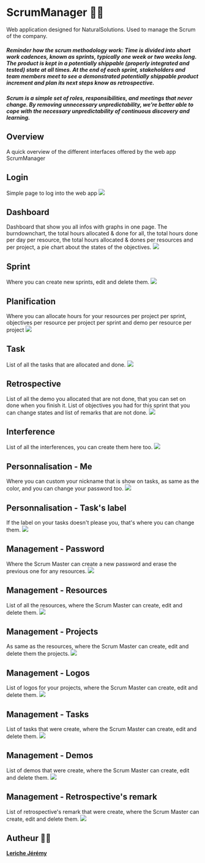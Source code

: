 # ScrumManager 📃📌 

Web application designed for NaturalSolutions. Used to manage the Scrum of the company. 

<h5>Reminder how the scrum methodology work: Time is divided into short work cadences, known as sprints, typically one week or two weeks long. The product is kept in a potentially shippable (properly integrated and tested) state at all times. At the end of each sprint, stakeholders and team members meet to see a demonstrated potentially shippable product increment and plan its next steps know as retrospective.</h5>
 
<h5>Scrum is a simple set of roles, responsibilities, and meetings that never change. By removing unnecessary unpredictability, we’re better able to cope with the necessary unpredictability of continuous discovery and learning.</h5>

## Overview

A quick overview of the different interfaces offered by the web app ScrumManager

## Login 
Simple page to log into the web app
<img src="https://i.imgur.com/qvCh774.jpg"/> 

## Dashboard
Dashboard that show you all infos with graphs in one page. The burndownchart, the total hours allocated & done for all, the total hours done per day per resource, the total hours allocated & dones per resources and per project, a pie chart about the states of the objectives.
<img src="https://i.imgur.com/LX8pJXu.png"/> 

## Sprint
Where you can create new sprints, edit and delete them.
<img src="https://i.imgur.com/ZLlIUUV.png"/> 

## Planification
Where you can allocate hours for your resources per project per sprint, objectives per resource per project per sprint and demo per resource per project 
<img src="https://i.imgur.com/ZfrEWrg.png"/> 

## Task
List of all the tasks that are allocated and done.
<img src="https://i.imgur.com/aYYb3xo.png"/> 

## Retrospective
List of all the demo you allocated that are not done, that you can set on done when you finish it. List of objectives you had for this sprint that you can change states and list of remarks that are not done.
<img src="https://i.imgur.com/wS5OmaV.png"/> 

## Interference
List of all the interferences, you can create them here too.
<img src="https://i.imgur.com/PpBk0U5.png"/> 

## Personnalisation - Me
Where you can custom your nickname that is show on tasks, as same as the color, and you can change your password too.
<img src="https://i.imgur.com/BBF4bwM.png"/> 

## Personnalisation - Task's label
If the label on your tasks doesn't please you, that's where you can change them.
<img src="https://i.imgur.com/0Wm9YFh.png"/>

## Management - Password
Where the Scrum Master can create a new password and erase the previous one for any resources.
<img src="https://i.imgur.com/tCUaDyx.png"/>

## Management - Resources
List of all the resources, where the Scrum Master can create, edit and delete them.
<img src="https://i.imgur.com/3YqjNHf.png"/>

## Management - Projects
As same as the resources, where the Scrum Master can create, edit and delete them the projects.
<img src="https://i.imgur.com/Fafm2TN.png"/>

## Management - Logos
List of logos for your projects, where the Scrum Master can create, edit and delete them.
<img src="https://i.imgur.com/mk9gbqU.png"/>

## Management - Tasks
List of tasks that were create, where the Scrum Master can create, edit and delete them.
<img src="https://i.imgur.com/4XfVJbW.png"/>

## Management - Demos
List of demos that were create, where the Scrum Master can create, edit and delete them.
<img src="https://i.imgur.com/YQ8Dpsp.png"/>

## Management - Retrospective's remark
List of retrospective's remark that were create, where the Scrum Master can create, edit and delete them.
<img src="https://i.imgur.com/2uPWn5v.png"/>

## Autheur 👨‍💻

**[Leriche Jérémy](http://LericheJeremy.fr/)**
